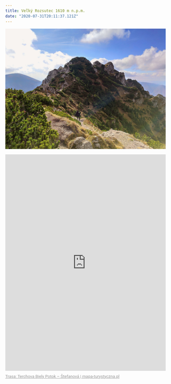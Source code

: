 ```yaml
---
title: Veľký Rozsutec 1610 m n.p.m.
date: "2020-07-31T20:11:37.121Z"
---
```


![1](./65229.jpg)

<div style="max-width:600px;overflow:hidden;margin:0 auto;min-width:300px;"><iframe src="https://mapa-turystyczna.pl/map/widget/route/h1l0p1/x6au.html" height="680" frameborder="0" style="width:100%;border:0;"></iframe><a href="https://mapa-turystyczna.pl/route/x6au?utm_source=external_web&amp;utm_medium=widget&amp;utm_campaign=route_widget" target="_blank" style="color:#999;padding:7px 0;font-size: 13px;font-family:Roboto,Arial,sans-serif;display: inline-block;">Trasa: Terchova Biely Potok – Štefanová | mapa-turystyczna.pl</a></div>
